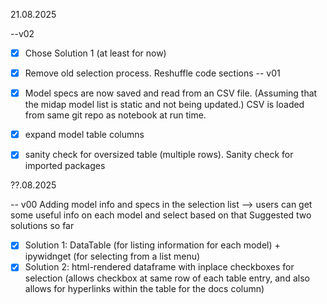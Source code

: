21.08.2025

--v02
+ [X] Chose Solution 1 (at least for now)
+ [X] Remove old selection process. Reshuffle code sections
-- v01
+ [X] Model specs are now saved and read from an CSV file. (Assuming that the midap model list is static and not being updated.) CSV is loaded from same git repo as notebook at run time.
+ [X] expand model table columns
+ [X] sanity check for oversized table (multiple rows). Sanity check for imported packages


??.08.2025

-- v00
Adding model info and specs in the selection list --> users can get some useful info on each model and select based on that
Suggested two solutions so far
+ [X] Solution 1: DataTable (for listing information for each model) + ipywidnget (for selecting from a list menu)
+ [X] Solution 2: html-rendered dataframe with inplace checkboxes for selection (allows checkbox at same row of each table entry, and also allows for hyperlinks within the table for the docs column)
